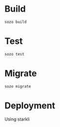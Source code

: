 # Build 
```shell
sozo build
```
# Test
```shell
sozo test
```
# Migrate 
```shell
sozo migrate
```
# Deployment
Using starkli